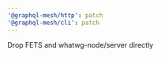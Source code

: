 ```yaml
---
'@graphql-mesh/http': patch
'@graphql-mesh/cli': patch
---
```


Drop FETS and whatwg-node/server directly
